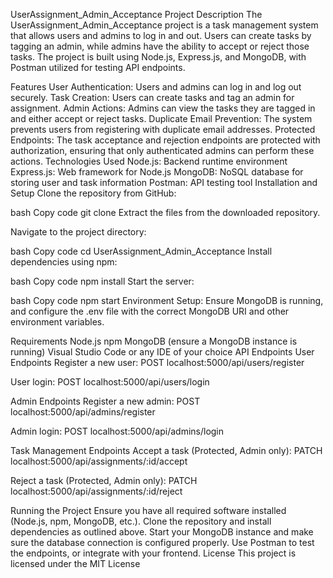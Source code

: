 UserAssignment_Admin_Acceptance
Project Description
The UserAssignment_Admin_Acceptance project is a task management system that allows users and admins to log in and out. Users can create tasks by tagging an admin, while admins have the ability to accept or reject those tasks. The project is built using Node.js, Express.js, and MongoDB, with Postman utilized for testing API endpoints.

Features
User Authentication: Users and admins can log in and log out securely.
Task Creation: Users can create tasks and tag an admin for assignment.
Admin Actions: Admins can view the tasks they are tagged in and either accept or reject tasks.
Duplicate Email Prevention: The system prevents users from registering with duplicate email addresses.
Protected Endpoints: The task acceptance and rejection endpoints are protected with authorization, ensuring that only authenticated admins can perform these actions.
Technologies Used
Node.js: Backend runtime environment
Express.js: Web framework for Node.js
MongoDB: NoSQL database for storing user and task information
Postman: API testing tool
Installation and Setup
Clone the repository from GitHub:

bash
Copy code
git clone <repository-url>
Extract the files from the downloaded repository.

Navigate to the project directory:

bash
Copy code
cd UserAssignment_Admin_Acceptance
Install dependencies using npm:

bash
Copy code
npm install
Start the server:

bash
Copy code
npm start
Environment Setup: Ensure MongoDB is running, and configure the .env file with the correct MongoDB URI and other environment variables.

Requirements
Node.js
npm
MongoDB (ensure a MongoDB instance is running)
Visual Studio Code or any IDE of your choice
API Endpoints
User Endpoints
Register a new user:
POST localhost:5000/api/users/register

User login:
POST localhost:5000/api/users/login

Admin Endpoints
Register a new admin:
POST localhost:5000/api/admins/register

Admin login:
POST localhost:5000/api/admins/login

Task Management Endpoints
Accept a task (Protected, Admin only):
PATCH localhost:5000/api/assignments/:id/accept

Reject a task (Protected, Admin only):
PATCH localhost:5000/api/assignments/:id/reject

Running the Project
Ensure you have all required software installed (Node.js, npm, MongoDB, etc.).
Clone the repository and install dependencies as outlined above.
Start your MongoDB instance and make sure the database connection is configured properly.
Use Postman to test the endpoints, or integrate with your frontend.
License
This project is licensed under the MIT License